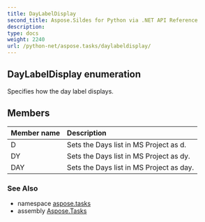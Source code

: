 ```yaml
---
title: DayLabelDisplay
second_title: Aspose.Sildes for Python via .NET API Reference
description: 
type: docs
weight: 2240
url: /python-net/aspose.tasks/daylabeldisplay/
---
```


## DayLabelDisplay enumeration

Specifies how the day label displays.

## Members
| Member name | Description |
| :- | :- |
|D|Sets the Days list in MS Project as d.|
|DY|Sets the Days list in MS Project as dy.|
|DAY|Sets the Days list in MS Project as day.|

### See Also

* namespace [aspose.tasks](/tasks/python-net/aspose.tasks/)
* assembly [Aspose.Tasks](/tasks/python-net/)

